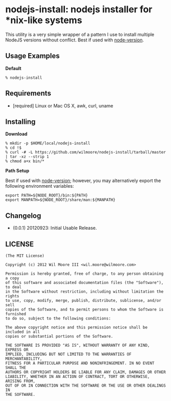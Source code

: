 nodejs-install: nodejs installer for *nix-like systems
========================================================

This utility is a very simple wrapper of a pattern I use to install multiple NodeJS versions without conflict. Best if used with [node-version](http://github.com/wilmoore/node-version).


Usage Examples
------------------------------

**Default**

    % nodejs-install


Requirements
------------------------------

*   [required] Linux or Mac OS X, awk, curl, uname


Installing
------------------------------

**Download**

    % mkdir -p $HOME/local/nodejs-install
    % cd !$
    % curl -# -L https://github.com/wilmoore/nodejs-install/tarball/master | tar -xz --strip 1
    % chmod a+x bin/*

**Path Setup**

Best if used with [node-version](http://github.com/wilmoore/node-version); however, you may alternatively export the following environment variables:

    export PATH=${NODE_ROOT}/bin:${PATH}
    export MANPATH=${NODE_ROOT}/share/man:${MANPATH}


Changelog
------------------------------

-   (0.0.1) 20120923: Initial Usable Release.


LICENSE
------------------------------

    (The MIT License)

    Copyright (c) 2012 Wil Moore III <wil.moore@wilmoore.com>

    Permission is hereby granted, free of charge, to any person obtaining a copy
    of this software and associated documentation files (the "Software"), to deal
    in the Software without restriction, including without limitation the rights
    to use, copy, modify, merge, publish, distribute, sublicense, and/or sell
    copies of the Software, and to permit persons to whom the Software is furnished
    to do so, subject to the following conditions:
    
    The above copyright notice and this permission notice shall be included in all
    copies or substantial portions of the Software.
    
    THE SOFTWARE IS PROVIDED "AS IS", WITHOUT WARRANTY OF ANY KIND, EXPRESS OR
    IMPLIED, INCLUDING BUT NOT LIMITED TO THE WARRANTIES OF MERCHANTABILITY,
    FITNESS FOR A PARTICULAR PURPOSE AND NONINFRINGEMENT. IN NO EVENT SHALL THE
    AUTHORS OR COPYRIGHT HOLDERS BE LIABLE FOR ANY CLAIM, DAMAGES OR OTHER
    LIABILITY, WHETHER IN AN ACTION OF CONTRACT, TORT OR OTHERWISE, ARISING FROM,
    OUT OF OR IN CONNECTION WITH THE SOFTWARE OR THE USE OR OTHER DEALINGS IN
    THE SOFTWARE.

